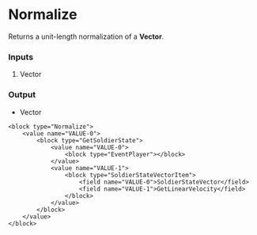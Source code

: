 # Normalize

Returns a unit-length normalization of a **Vector**.

### Inputs

1. Vector

### Output

-   Vector

```blockly
<block type="Normalize">
    <value name="VALUE-0">
        <block type="GetSoldierState">
            <value name="VALUE-0">
                <block type="EventPlayer"></block>
            </value>
            <value name="VALUE-1">
                <block type="SoldierStateVectorItem">
                    <field name="VALUE-0">SoldierStateVector</field>
                    <field name="VALUE-1">GetLinearVelocity</field>
                </block>
            </value>
        </block>
    </value>
</block>
```
